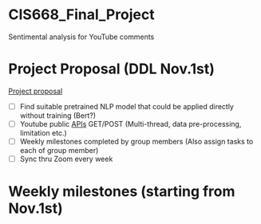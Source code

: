 # CIS668_Final_Project
Sentimental analysis for YouTube comments

# Project Proposal (DDL Nov.1st)
[Project proposal](https://www.overleaf.com/project/5f78874f228fa60001a8f4f0)
- [ ] Find suitable pretrained NLP model that could be applied directly without training (Bert?)
- [ ] Youtube public [APIs](https://developers.google.com/youtube/v3/docs/search/list) GET/POST (Multi-thread, data pre-processing, limitation etc.)
- [ ] Weekly milestones completed by group members (Also assign tasks to each of group member)
- [ ] Sync thru Zoom every week

# Weekly milestones (starting from Nov.1st)
